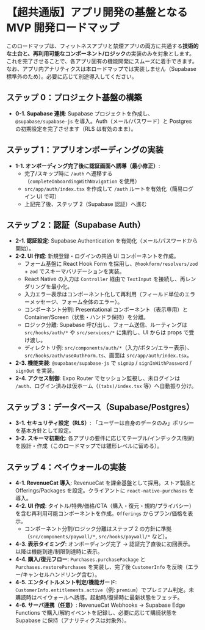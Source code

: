 # **【超共通版】アプリ開発の基盤となる MVP 開発ロードマップ**

このロードマップは、フィットネスアプリと禁煙アプリの両方に共通する**技術的な土台と、再利用可能なコンポーネント/ロジック**の実装のみを対象とします。これを完了させることで、各アプリ固有の機能開発にスムーズに着手できます。
なお、アプリ内アナリティクスは本ロードマップでは実装しません（Supabase 標準外のため）。必要に応じて別途導入してください。

## **ステップ 0：プロジェクト基盤の構築**

- **0-1. Supabase 連携**: Supabase プロジェクトを作成し、`@supabase/supabase-js` を導入。Auth（メール/パスワード）と Postgres の初期設定を完了させます（RLS は有効のまま）。

## **ステップ 1：アプリオンボーディングの実装**

- **1-1. オンボーディング完了後に認証画面へ誘導（最小修正）**:
  - 完了/スキップ時に `/auth` へ遷移する（`completeOnboardingWithNavigation` を使用）
  - `src/app/auth/index.tsx` を作成して `/auth` ルートを有効化（簡易ログイン UI で可）
  - 上記完了後、ステップ 2（Supabase 認証）へ進む

## **ステップ 2：認証（Supabase Auth）**

- **2-1. 認証設定**: Supabase Authentication を有効化（メール/パスワードから開始）。
- **2-2. UI 作成**: 新規登録・ログインの共通 UI コンポーネントを作成。
  - フォーム基盤に React Hook Form を採用し、`@hookform/resolvers/zod` + `zod` でスキーマバリデーションを実装。
  - React Native の入力は `Controller` 経由で `TextInput` を接続し、再レンダリングを最小化。
  - 入力エラー表示はコンポーネント化して再利用（フィールド単位のエラーメッセージ、フォーム全体のエラー）。
  - コンポーネント分割: Presentational コンポーネント（表示専用）と Container/Screen（状態・ハンドラ保持）を分離。
  - ロジック分離: Supabase 呼び出し、フォーム送信、ルーティングは `src/hooks/auth/*` や `src/services/*` に集約し、UI からは props で受け渡し。
  - ディレクトリ例: `src/components/auth/*`（入力/ボタン/エラー表示）、`src/hooks/auth/useAuthForm.ts`、画面は `src/app/auth/index.tsx`。
- **2-3. 機能実装**: `@supabase/supabase-js` で `signUp` / `signInWithPassword` / `signOut` を実装。
- **2-4. アクセス制御**: Expo Router でセッション監視し、未ログインは `/auth`、ログイン済みは仮ホーム（`(tabs)/index.tsx` 等）へ自動振り分け。

## **ステップ 3：データベース（Supabase/Postgres）**

- **3-1. セキュリティ設定（RLS）**: 「ユーザーは自身のデータのみ」ポリシーを基本方針として設定。
- **3-2. スキーマ初期化**: 各アプリの要件に応じてテーブル/インデックス/制約を設計・作成（このロードマップでは雛形レベルに留める）。

## **ステップ 4：ペイウォールの実装**

- **4-1. RevenueCat 導入**: RevenueCat を課金基盤として採用。ストア製品と Offerings/Packages を設定。クライアントに `react-native-purchases` を導入。
- **4-2. UI 作成**: タイトル/特典/価格/CTA（購入・復元・規約/プライバシー）を含む再利用可能コンポーネントを作成。`Offerings` からプラン/価格を表示。
  - コンポーネント分割/ロジック分離はステップ 2 の方針に準拠（`src/components/paywall/*`, `src/hooks/paywall/*` など）。
- **4-3. 表示タイミング**: オンボーディング完了 → 認証完了直後に初回表示。以降は機能到達/制限到達時に表示。
- **4-4. 購入/復元フロー**: `Purchases.purchasePackage` と `Purchases.restorePurchases` を実装し、完了後 `CustomerInfo` を反映（エラー/キャンセルハンドリング含む）。
- **4-5. エンタイトルメント判定/機能ガード**: `CustomerInfo.entitlements.active`（例: `premium`）でプレミアム判定。未購読時はペイウォールへ誘導。起動時/復帰時に最新状態をフェッチ。
- **4-6. サーバ連携（任意）**: RevenueCat Webhooks → Supabase Edge Functions で購入/解約イベントを記録し、必要に応じて購読状態を Supabase に保持（アナリティクスは対象外）。
